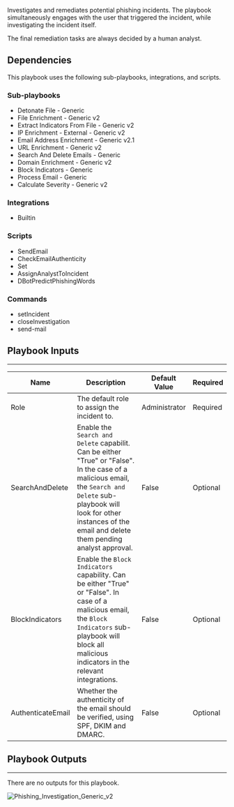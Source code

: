 Investigates and remediates potential phishing incidents. The playbook simultaneously engages with the user that triggered the incident, while investigating the incident itself.

The final remediation tasks are always decided by a human analyst.

## Dependencies
This playbook uses the following sub-playbooks, integrations, and scripts.

### Sub-playbooks
* Detonate File - Generic
* File Enrichment - Generic v2
* Extract Indicators From File - Generic v2
* IP Enrichment - External - Generic v2
* Email Address Enrichment - Generic v2.1
* URL Enrichment - Generic v2
* Search And Delete Emails - Generic
* Domain Enrichment - Generic v2
* Block Indicators - Generic
* Process Email - Generic
* Calculate Severity - Generic v2

### Integrations
* Builtin

### Scripts
* SendEmail
* CheckEmailAuthenticity
* Set
* AssignAnalystToIncident
* DBotPredictPhishingWords

### Commands
* setIncident
* closeInvestigation
* send-mail

## Playbook Inputs
---

| **Name** | **Description** | **Default Value** | **Required** |
| --- | --- | --- | --- | 
| Role | The default role to assign the incident to. | Administrator | Required |
| SearchAndDelete | Enable the `Search and Delete` capabilit. Can be either "True" or "False". In the case of a malicious email, the `Search and Delete` sub-playbook will look for other instances of the email and delete them pending analyst approval. | False | Optional |
| BlockIndicators | Enable the `Block Indicators` capability. Can be either "True" or "False". In case of a malicious email, the `Block Indicators` sub-playbook will block all malicious indicators in the relevant integrations. | False | Optional |
| AuthenticateEmail | Whether the authenticity of the email should be verified, using SPF, DKIM and DMARC. | False | Optional |

## Playbook Outputs
---
There are no outputs for this playbook.

![Phishing_Investigation_Generic_v2](https://github.com/demisto/content/blob/77dfca704d8ac34940713c1737f89b07a5fc2b9d/images/playbooks/Phishing_Investigation_Generic_v2.png)
